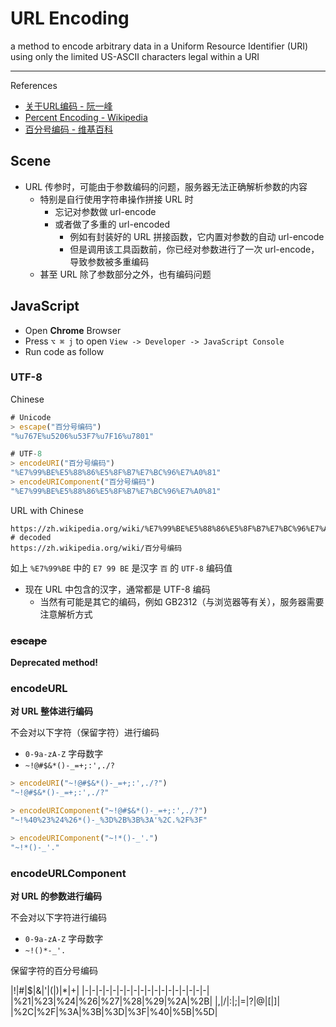 # URL Encoding

a method to encode arbitrary data in a Uniform Resource Identifier (URI) using only the limited US-ASCII characters legal within a URI

---

References

- [关于URL编码 - 阮一峰](http://www.ruanyifeng.com/blog/2010/02/url_encoding.html)
- [Percent Encoding - Wikipedia](https://en.wikipedia.org/wiki/Percent-encoding)
- [百分号编码 - 维基百科](https://zh.wikipedia.org/wiki/%E7%99%BE%E5%88%86%E5%8F%B7%E7%BC%96%E7%A0%81)

## Scene

- URL 传参时，可能由于参数编码的问题，服务器无法正确解析参数的内容
    - 特别是自行使用字符串操作拼接 URL 时
        - 忘记对参数做 url-encode
        - 或者做了多重的 url-encoded
            - 例如有封装好的 URL 拼接函数，它内置对参数的自动 url-encode
            - 但是调用该工具函数前，你已经对参数进行了一次 url-encode，导致参数被多重编码
    - 甚至 URL 除了参数部分之外，也有编码问题

## JavaScript

- Open **Chrome** Browser
- Press `⌥ ⌘ j` to open `View -> Developer -> JavaScript Console`
- Run code as follow

### UTF-8

Chinese

```javascript
# Unicode
> escape("百分号编码")
"%u767E%u5206%u53F7%u7F16%u7801"

# UTF-8
> encodeURI("百分号编码")
"%E7%99%BE%E5%88%86%E5%8F%B7%E7%BC%96%E7%A0%81"
> encodeURIComponent("百分号编码")
"%E7%99%BE%E5%88%86%E5%8F%B7%E7%BC%96%E7%A0%81"
```

URL with Chinese

```url
https://zh.wikipedia.org/wiki/%E7%99%BE%E5%88%86%E5%8F%B7%E7%BC%96%E7%A0%81
# decoded
https://zh.wikipedia.org/wiki/百分号编码
```

如上 `%E7%99%BE` 中的 `E7 99 BE` 是汉字 `百` 的 `UTF-8` 编码值

- 现在 URL 中包含的汉字，通常都是 UTF-8 编码
    - 当然有可能是其它的编码，例如 GB2312（与浏览器等有关），服务器需要注意解析方式

### ~~escape~~

**Deprecated method!**

### encodeURL

**对 URL 整体进行编码**

不会对以下字符（保留字符）进行编码

- `0-9a-zA-Z` 字母数字
- `~!@#$&*()-_=+;:',./?`

```javascript
> encodeURI("~!@#$&*()-_=+;:',./?")
"~!@#$&*()-_=+;:',./?"

> encodeURIComponent("~!@#$&*()-_=+;:',./?")
"~!%40%23%24%26*()-_%3D%2B%3B%3A'%2C.%2F%3F"

> encodeURIComponent("~!*()-_'.")
"~!*()-_'."
```

### encodeURLComponent

**对 URL 的参数进行编码**

不会对以下字符进行编码

- `0-9a-zA-Z` 字母数字
- `~!()*-_'.`

保留字符的百分号编码

|!|#|$|&|'|(|)|*|+|
|-|-|-|-|-|-|-|-|-|-|-|-|-|-|-|-|-|-|
|%21|%23|%24|%26|%27|%28|%29|%2A|%2B|
|,|/|:|;|=|?|@|[|]|
|%2C|%2F|%3A|%3B|%3D|%3F|%40|%5B|%5D|
